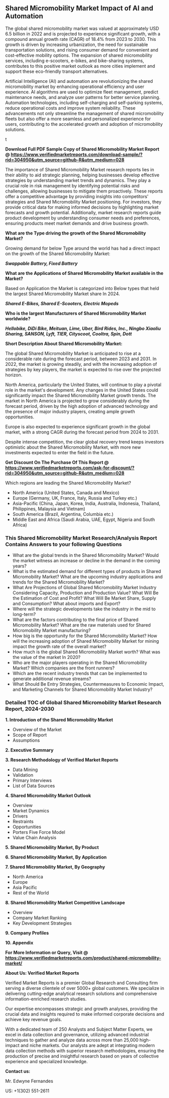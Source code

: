 <h2>Shared Micromobility Market Impact of AI and Automation</h2><p>The global shared micromobility market was valued at approximately USD 6.5 billion in 2022 and is projected to experience significant growth, with a compound annual growth rate (CAGR) of 18.4% from 2023 to 2030. This growth is driven by increasing urbanization, the need for sustainable transportation solutions, and rising consumer demand for convenient and cost-effective mobility options. The expansion of shared micromobility services, including e-scooters, e-bikes, and bike-sharing systems, contributes to this positive market outlook as more cities implement and support these eco-friendly transport alternatives.</p><p>Artificial Intelligence (AI) and automation are revolutionizing the shared micromobility market by enhancing operational efficiency and user experience. AI algorithms are used to optimize fleet management, predict maintenance needs, and analyze user patterns for better service planning. Automation technologies, including self-charging and self-parking systems, reduce operational costs and improve system reliability. These advancements not only streamline the management of shared micromobility fleets but also offer a more seamless and personalized experience for users, contributing to the accelerated growth and adoption of micromobility solutions.</p>t</p><p id="" class=""><strong>Download Full PDF Sample Copy of Shared Micromobility Market Report @ <a href="https://www.verifiedmarketreports.com/download-sample/?rid=304950&utm_source=github-R&utm_medium=028" target="_blank">https://www.verifiedmarketreports.com/download-sample/?rid=304950&utm_source=github-R&utm_medium=028</a></strong></p><p>The importance of&nbsp;Shared Micromobility Market research reports lies in their ability to aid strategic planning, helping businesses develop effective strategies by understanding market trends and dynamics. They play a crucial role in risk management by identifying potential risks and challenges, allowing businesses to mitigate them proactively. These reports offer a competitive advantage by providing insights into competitors' strategies and Shared Micromobility Market positioning. For investors, they provide critical data for making informed decisions by highlighting market forecasts and growth potential. Additionally, market research reports guide product development by understanding consumer needs and preferences, ensuring products meet market demands and drive business growth.</p><p><strong>What are the&nbsp;Type driving the growth of the Shared Micromobility Market?</strong></p><p id="" class="">Growing demand for below Type around the world has had a direct impact on the growth of the Shared Micromobility Market:</p><em><strong>Swappable Battery, Fixed Battery</strong></em></p><strong>What are the&nbsp;Applications&nbsp;of Shared Micromobility Market available in the Market?</strong></p><p id="" class="">Based on Application the Market is categorized into Below types that held the largest Shared Micromobility Market share In 2024.</p><em><strong>Shared E-Bikes, Shared E-Scooters, Electric Mopeds</strong></em></p><strong>Who is the largest Manufacturers of Shared Micromobility Market worldwide?</strong></p><p><em><strong>Hellobike, DiDi Bike, Meituan, Lime, Uber, Bird Rides, Inc., Ningbo Xiaoliu Sharing, SANSON, Lyft, TIER, Cityscoot, Cooltra, Spin, Dott</strong></em></p><p id="" class=""><strong>Short Description About Shared Micromobility Market:</strong></p><p>The global Shared Micromobility Market is anticipated to rise at a considerable rate during the forecast period, between 2023 and 2031. In 2022, the market is growing steadily, and with the increasing adoption of strategies by key players, the market is expected to rise over the projected horizon.</p><p>North America, particularly the United States, will continue to play a pivotal role in the market's development. Any changes in the United States could significantly impact the Shared Micromobility Market growth trends. The market in North America is projected to grow considerably during the forecast period, driven by the high adoption of advanced technology and the presence of major industry players, creating ample growth opportunities.</p><p>Europe is also expected to experience significant growth in the global market, with a strong CAGR during the forecast period from 2024 to 2031.</p><p>Despite intense competition, the clear global recovery trend keeps investors optimistic about the Shared Micromobility Market, with more new investments expected to enter the field in the future.</p><p id="" class=""><strong>Get Discount On The Purchase Of This Report @ <a href="https://www.verifiedmarketreports.com/ask-for-discount/?rid=304950&utm_source=github-R&utm_medium=028" target="_blank">https://www.verifiedmarketreports.com/ask-for-discount/?rid=304950&utm_source=github-R&utm_medium=028</a></strong></p>Which regions are leading the Shared Micromobility Market?</p><ul><li>North America (United States, Canada and Mexico)</li><li>Europe (Germany, UK, France, Italy, Russia and Turkey etc.)</li><li>Asia-Pacific (China, Japan, Korea, India, Australia, Indonesia, Thailand, Philippines, Malaysia and Vietnam)</li><li>South America (Brazil, Argentina, Columbia etc.)</li><li>Middle East and Africa (Saudi Arabia, UAE, Egypt, Nigeria and South Africa)</li></ul><h3 id="" class="">This Shared Micromobility Market Research/Analysis Report Contains Answers to your following Questions</h3><ul><li>What are the global trends in the Shared Micromobility Market? Would the market witness an increase or decline in the demand in the coming years?</li><li>What is the estimated demand for different types of products in Shared Micromobility Market? What are the upcoming industry applications and trends for the Shared Micromobility Market?</li><li>What Are Projections of Global Shared Micromobility Market Industry Considering Capacity, Production and Production Value? What Will Be the Estimation of Cost and Profit? What Will Be Market Share, Supply and Consumption? What about imports and Export?</li><li>Where will the strategic developments take the industry in the mid to long-term?</li><li>What are the factors contributing to the final price of Shared Micromobility Market? What are the raw materials used for Shared Micromobility Market manufacturing?</li><li>How big is the opportunity for the Shared Micromobility Market? How will the increasing adoption of Shared Micromobility Market for mining impact the growth rate of the overall market?</li><li>How much is the global Shared Micromobility Market worth? What was the value of the market In 2020?</li><li>Who are the major players operating in the Shared Micromobility Market? Which companies are the front runners?</li><li>Which are the recent industry trends that can be implemented to generate additional revenue streams?</li><li>What Should Be Entry Strategies, Countermeasures to Economic Impact, and Marketing Channels for Shared Micromobility Market Industry?</li></ul><h3 id="" class="">Detailed TOC of Global Shared Micromobility Market Research Report, 2024-2030</h3><p id="" class=""><strong>1. Introduction of the Shared Micromobility Market</strong></p><ul><li>Overview of the Market</li><li>Scope of Report</li><li>Assumptions</li></ul><p id="" class=""><strong>2. Executive Summary</strong></p><p id="" class=""><strong>3. Research Methodology of Verified Market Reports</strong></p><ul><li>Data Mining</li><li>Validation</li><li>Primary Interviews</li><li>List of Data Sources</li></ul><p id="" class=""><strong>4. Shared Micromobility Market Outlook</strong></p><ul><li>Overview</li><li>Market Dynamics</li><li>Drivers</li><li>Restraints</li><li>Opportunities</li><li>Porters Five Force Model</li><li>Value Chain Analysis</li></ul><p id="" class=""><strong>5. Shared Micromobility Market, By Product</strong></p><p id="" class=""><strong>6. Shared Micromobility Market, By Application</strong></p><p id="" class=""><strong>7. Shared Micromobility Market, By Geography</strong></p><ul><li>North America</li><li>Europe</li><li>Asia Pacific</li><li>Rest of the World</li></ul><p id="" class=""><strong>8. Shared Micromobility Market Competitive Landscape</strong></p><ul><li>Overview</li><li>Company Market Ranking</li><li>Key Development Strategies</li></ul><p id="" class=""><strong>9. Company Profiles</strong></p><p id="" class=""><strong>10. Appendix</strong></p><p id="" class=""><strong>For More Information or Query, Visit @ <a href="https://www.verifiedmarketreports.com/product/shared-micromobility-market/" target="_blank">https://www.verifiedmarketreports.com/product/shared-micromobility-market/</a></strong></p><p id="" class=""><strong>About Us: Verified Market Reports</strong></p><p id="" class="">Verified Market Reports is a premier Global Research and Consulting firm serving a diverse clientele of over 5000+ global customers. We specialize in delivering cutting-edge analytical research solutions and comprehensive information-enriched research studies.</p><p id="" class="">Our expertise encompasses strategic and growth analyses, providing the crucial data and insights required to make informed corporate decisions and achieve key revenue goals.</p><p id="" class="">With a dedicated team of 250 Analysts and Subject Matter Experts, we excel in data collection and governance, utilizing advanced industrial techniques to gather and analyze data across more than 25,000 high-impact and niche markets. Our analysts are adept at integrating modern data collection methods with superior research methodologies, ensuring the production of precise and insightful research based on years of collective experience and specialized knowledge.</p><p id="" class=""><strong>Contact us:</strong></p><p id="" class="">Mr. Edwyne Fernandes</p><p id="" class="">US: +1(302) 551-2611</p>